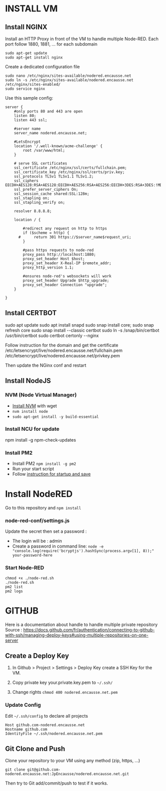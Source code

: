 

# INSTALL VM

## Install NGINX

Install an HTTP Proxy in front of the VM to handle multiple Node-RED. 
Each port follow 1880, 1881, ... for each subdomain


```
sudo apt-get update
sudo apt-get install nginx
```

Create a dedicated configuration file
```
sudo nano /etc/nginx/sites-available/nodered.encausse.net
sudo ln -s /etc/nginx/sites-available/nodered.encausse.net /etc/nginx/sites-enabled/
sudo service nginx 
```

Use this sample config:
```
server {
    #only ports 80 and 443 are open
    listen 80;
    listen 443 ssl;

    #server name
    server_name nodered.encausse.net;

    #LetsEncrypt
    location '/.well-known/acme-challenge' {
        root /var/www/html;
    }

    # serve SSL certificates
    ssl_certificate /etc/nginx/ssl/certs/fullchain.pem;
    ssl_certificate_key /etc/nginx/ssl/certs/priv.key;
    ssl_protocols TLSv1 TLSv1.1 TLSv1.2;
    ssl_ciphers EECDH+AES128:RSA+AES128:EECDH+AES256:RSA+AES256:EECDH+3DES:RSA+3DES:!MD5;
    ssl_prefer_server_ciphers On;
    ssl_session_cache shared:SSL:128m;
    ssl_stapling on;
    ssl_stapling_verify on;

    resolver 8.8.8.8;

    location / {

        #redirect any request on http to https
        if ($scheme = http) {
      #      return 301 https://$server_name$request_uri;
        }

        #pass https requests to node-red
        proxy_pass http://localhost:1880;
        proxy_set_header Host $host;
        proxy_set_header X-Real-IP $remote_addr;
        proxy_http_version 1.1;

        #ensures node-red's websockets will work
        proxy_set_header Upgrade $http_upgrade;
        proxy_set_header Connection "upgrade";
    }

}
```

## Install CERTBOT

sudo apt update
sudo apt install snapd
sudo snap install core; sudo snap refresh core
sudo snap install --classic certbot
sudo ln -s /snap/bin/certbot /usr/bin/certbot
sudo certbot certonly --nginx

Follow instruction for the domain and get the certificate
/etc/letsencrypt/live/nodered.encausse.net/fullchain.pem
/etc/letsencrypt/live/nodered.encausse.net/privkey.pem

Then update the NGinx conf and restart

## Install NodeJS

### NVM (Node Virtual Manager)

- [Install NVM](https://github.com/nvm-sh/nvm) with wget
- `nvm install node`
- `sudo apt-get install -y build-essential`

### Install NCU for update
npm install -g npm-check-updates

### Install PM2

- Install PM2 `npm install -g pm2`
- Run your start script
- Follow [instruction for startup and save](https://pm2.keymetrics.io/docs/usage/startup/)

# Install NodeRED

Go to this repository and `npm install`

### node-red-conf/settings.js

Update the secret then set a password :

- The login will be : admin
- Create a password in command line:
`node -e "console.log(require('bcryptjs').hashSync(process.argv[1], 8));" your-password-here`

### Start Node-RED

```
chmod +x ./node-red.sh
./node-red.sh
pm2 list
pm2 logs
```


# GITHUB
Here is a documentation about handle to handle multiple private repository
Source : https://docs.github.com/fr/authentication/connecting-to-github-with-ssh/managing-deploy-keys#using-multiple-repositories-on-one-server


## Create a Deploy Key

1. In Github > Project > Settings > Deploy Key create a SSH Key for the VM.

2. Copy private key your.private.key.pem to `~/.ssh/`

3. Change rights `chmod 400 nodered.encausse.net.pem`

### Update Config
Edit `~/.ssh/config` to declare all projects

```
Host github.com-nodered.encausse.net
Hostname github.com
IdentityFile ~/.ssh/nodered.encausse.net.pem
```

## Git Clone and Push

Clone your repository to your VM using any method (zip, https, ...)
```
git clone git@github.com-nodered.encausse.net:JpEncausse/nodered.encausse.net.git
```

Then try to Git add/commit/push to test if it works.


